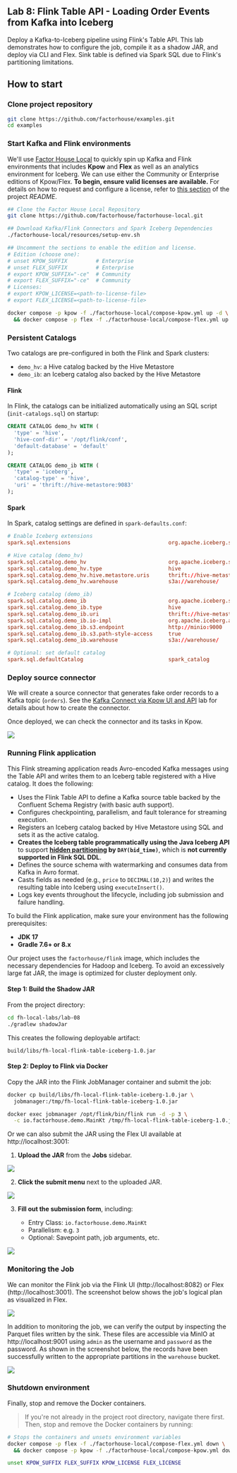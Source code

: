 ## Lab 8: Flink Table API - Loading Order Events from Kafka into Iceberg

Deploy a Kafka-to-Iceberg pipeline using Flink's Table API. This lab demonstrates how to configure the job, compile it as a shadow JAR, and deploy via CLI and Flex. Sink table is defined via Spark SQL due to Flink's partitioning limitations.

## How to start

### Clone project repository

```bash
git clone https://github.com/factorhouse/examples.git
cd examples
```

### Start Kafka and Flink environments

We'll use [Factor House Local](https://github.com/factorhouse/factorhouse-local) to quickly spin up Kafka and Flink environments that includes **Kpow** and **Flex** as well as an analytics environment for Iceberg. We can use either the Community or Enterprise editions of Kpow/Flex. **To begin, ensure valid licenses are available.** For details on how to request and configure a license, refer to [this section](https://github.com/factorhouse/factorhouse-local?tab=readme-ov-file#update-kpow-and-flex-licenses) of the project _README_.

```bash
## Clone the Factor House Local Repository
git clone https://github.com/factorhouse/factorhouse-local.git

## Download Kafka/Flink Connectors and Spark Iceberg Dependencies
./factorhouse-local/resources/setup-env.sh

## Uncomment the sections to enable the edition and license.
# Edition (choose one):
# unset KPOW_SUFFIX         # Enterprise
# unset FLEX_SUFFIX         # Enterprise
# export KPOW_SUFFIX="-ce"  # Community
# export FLEX_SUFFIX="-ce"  # Community
# Licenses:
# export KPOW_LICENSE=<path-to-license-file>
# export FLEX_LICENSE=<path-to-license-file>

docker compose -p kpow -f ./factorhouse-local/compose-kpow.yml up -d \
  && docker compose -p flex -f ./factorhouse-local/compose-flex.yml up -d
```

### Persistent Catalogs

Two catalogs are pre-configured in both the Flink and Spark clusters:

- `demo_hv`: a Hive catalog backed by the Hive Metastore
- `demo_ib`: an Iceberg catalog also backed by the Hive Metastore

#### Flink

In Flink, the catalogs can be initialized automatically using an SQL script (`init-catalogs.sql`) on startup:

```sql
CREATE CATALOG demo_hv WITH (
  'type' = 'hive',
  'hive-conf-dir' = '/opt/flink/conf',
  'default-database' = 'default'
);

CREATE CATALOG demo_ib WITH (
  'type' = 'iceberg',
  'catalog-type' = 'hive',
  'uri' = 'thrift://hive-metastore:9083'
);
```

#### Spark

In Spark, catalog settings are defined in `spark-defaults.conf`:

```conf
# Enable Iceberg extensions
spark.sql.extensions                               org.apache.iceberg.spark.extensions.IcebergSparkSessionExtensions

# Hive catalog (demo_hv)
spark.sql.catalog.demo_hv                          org.apache.iceberg.spark.SparkCatalog
spark.sql.catalog.demo_hv.type                     hive
spark.sql.catalog.demo_hv.hive.metastore.uris      thrift://hive-metastore:9083
spark.sql.catalog.demo_hv.warehouse                s3a://warehouse/

# Iceberg catalog (demo_ib)
spark.sql.catalog.demo_ib                          org.apache.iceberg.spark.SparkCatalog
spark.sql.catalog.demo_ib.type                     hive
spark.sql.catalog.demo_ib.uri                      thrift://hive-metastore:9083
spark.sql.catalog.demo_ib.io-impl                  org.apache.iceberg.aws.s3.S3FileIO
spark.sql.catalog.demo_ib.s3.endpoint              http://minio:9000
spark.sql.catalog.demo_ib.s3.path-style-access     true
spark.sql.catalog.demo_ib.warehouse                s3a://warehouse/

# Optional: set default catalog
spark.sql.defaultCatalog                           spark_catalog
```

### Deploy source connector

We will create a source connector that generates fake order records to a Kafka topic (`orders`). See the [Kafka Connect via Kpow UI and API](../lab-02/) lab for details about how to create the connector.

Once deployed, we can check the connector and its tasks in Kpow.

![](./images/kafka-connector.png)

### Running Flink application

This Flink streaming application reads Avro-encoded Kafka messages using the Table API and writes them to an Iceberg table registered with a Hive catalog. It does the following:

- Uses the Flink Table API to define a Kafka source table backed by the Confluent Schema Registry (with basic auth support).
- Configures checkpointing, parallelism, and fault tolerance for streaming execution.
- Registers an Iceberg catalog backed by Hive Metastore using SQL and sets it as the active catalog.
- **Creates the Iceberg table programmatically using the Java Iceberg API** to support **[hidden partitioning](https://www.tabular.io/apache-iceberg-cookbook/data-engineering-hidden-partitioning/) by `DAY(bid_time)`**, which is **not currently supported in Flink SQL DDL**.
- Defines the source schema with watermarking and consumes data from Kafka in Avro format.
- Casts fields as needed (e.g., `price` to `DECIMAL(10,2)`) and writes the resulting table into Iceberg using `executeInsert()`.
- Logs key events throughout the lifecycle, including job submission and failure handling.

To build the Flink application, make sure your environment has the following prerequisites:

- **JDK 17**
- **Gradle 7.6+ or 8.x**

Our project uses the `factorhouse/flink` image, which includes the necessary dependencies for Hadoop and Iceberg. To avoid an excessively large fat JAR, the image is optimized for cluster deployment only.

#### Step 1: Build the Shadow JAR

From the project directory:

```bash
cd fh-local-labs/lab-08
./gradlew shadowJar
```

This creates the following deployable artifact:

```
build/libs/fh-local-flink-table-iceberg-1.0.jar
```

#### Step 2: Deploy to Flink via Docker

Copy the JAR into the Flink JobManager container and submit the job:

```bash
docker cp build/libs/fh-local-flink-table-iceberg-1.0.jar \
  jobmanager:/tmp/fh-local-flink-table-iceberg-1.0.jar

docker exec jobmanager /opt/flink/bin/flink run -d -p 3 \
  -c io.factorhouse.demo.MainKt /tmp/fh-local-flink-table-iceberg-1.0.jar
```

Or we can also submit the JAR using the Flex UI available at http://localhost:3001:

1. **Upload the JAR** from the **Jobs** sidebar.

![](./images/upload-jar.png)

2. **Click the submit menu** next to the uploaded JAR.

![](./images/submit-jar-01.png)

3. **Fill out the submission form**, including:

   - Entry Class: `io.factorhouse.demo.MainKt`
   - Parallelism: e.g. `3`
   - Optional: Savepoint path, job arguments, etc.

![](./images/submit-jar-02.png)

### Monitoring the Job

We can monitor the Flink job via the Flink UI (http://localhost:8082) or Flex (http://localhost:3001). The screenshot below shows the job's logical plan as visualized in Flex.

![](./images/flex-01.png)

In addition to monitoring the job, we can verify the output by inspecting the Parquet files written by the sink. These files are accessible via MinIO at http://localhost:9001 using `admin` as the username and `password` as the password. As shown in the screenshot below, the records have been successfully written to the appropriate partitions in the `warehouse` bucket.

![](./images/minio-01.png)

### Shutdown environment

Finally, stop and remove the Docker containers.

> If you're not already in the project root directory, navigate there first.
> Then, stop and remove the Docker containers by running:

```bash
# Stops the containers and unsets environment variables
docker compose -p flex -f ./factorhouse-local/compose-flex.yml down \
  && docker compose -p kpow -f ./factorhouse-local/compose-kpow.yml down

unset KPOW_SUFFIX FLEX_SUFFIX KPOW_LICENSE FLEX_LICENSE
```
